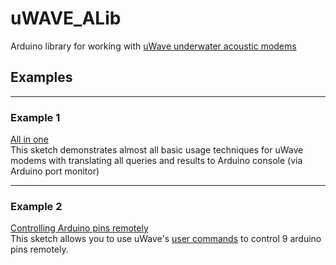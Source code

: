 # uWAVE_ALib
Arduino library for working with [uWave underwater acoustic modems](https://docs.unavlab.com/underwater_acoustic_modems_en.html#uwave)

## Examples

_____________

### Example 1
[All in one](https://github.com/ucnl/uWAVE_ALib/blob/main/examples/uWAVE_ALib_example_1.ino)  
This sketch demonstrates almost all basic usage techniques for uWave modems with translating all queries and results to Arduino console (via Arduino port monitor)

_____________

### Example 2
[Controlling Arduino pins remotely](https://github.com/ucnl/uWAVE_ALib/blob/main/examples/uWAVE_ALib_RemoteControl.ino)  
This sketch allows you to use uWave's [user commands](https://docs.unavlab.com/documentation/EN/uWAVE/uWAVE_Protocol_Specification_en.html#42-remote-commands) to control 9 arduino pins remotely.

